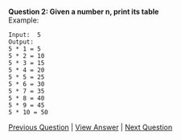 **Question 2: Given a number n, print its table**  
Example:
```
Input:  5
Output: 
5 * 1 = 5
5 * 2 = 10
5 * 3 = 15
5 * 4 = 20
5 * 5 = 25
5 * 6 = 30
5 * 7 = 35
5 * 8 = 40
5 * 9 = 45
5 * 10 = 50
```
[Previous Question](../Question%201/1.Qu-EvenOrOdd.md) | [View Answer](2.Ans-MultiplicationTable.md) | [Next Question](../Question%203/3.Qu-SumOfNumbers.md)
